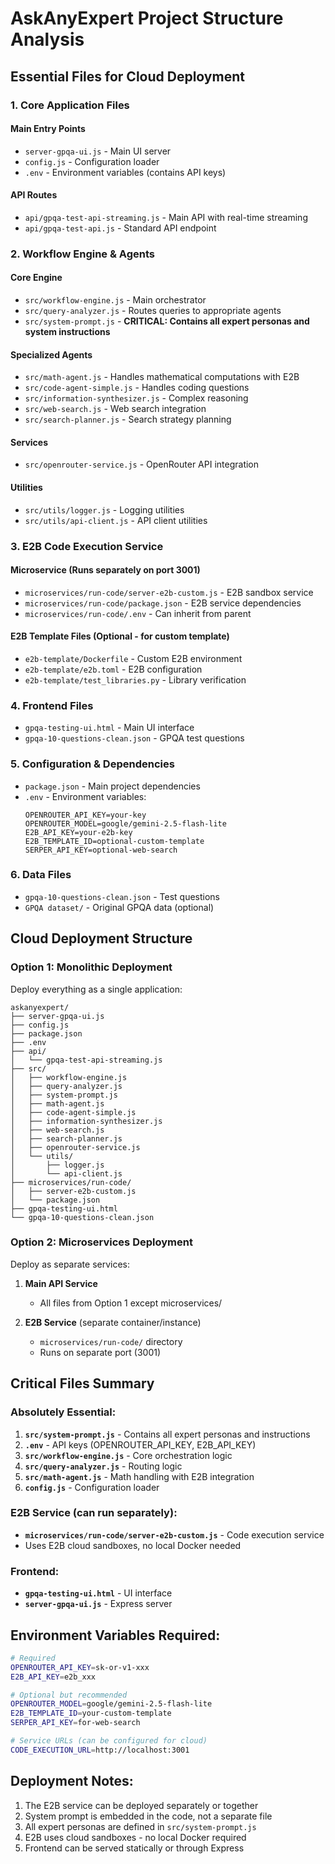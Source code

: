 # AskAnyExpert Project Structure Analysis
## Essential Files for Cloud Deployment

### 1. Core Application Files

#### Main Entry Points
- `server-gpqa-ui.js` - Main UI server
- `config.js` - Configuration loader
- `.env` - Environment variables (contains API keys)

#### API Routes
- `api/gpqa-test-api-streaming.js` - Main API with real-time streaming
- `api/gpqa-test-api.js` - Standard API endpoint

### 2. Workflow Engine & Agents

#### Core Engine
- `src/workflow-engine.js` - Main orchestrator
- `src/query-analyzer.js` - Routes queries to appropriate agents
- `src/system-prompt.js` - **CRITICAL: Contains all expert personas and system instructions**

#### Specialized Agents
- `src/math-agent.js` - Handles mathematical computations with E2B
- `src/code-agent-simple.js` - Handles coding questions
- `src/information-synthesizer.js` - Complex reasoning
- `src/web-search.js` - Web search integration
- `src/search-planner.js` - Search strategy planning

#### Services
- `src/openrouter-service.js` - OpenRouter API integration

#### Utilities
- `src/utils/logger.js` - Logging utilities
- `src/utils/api-client.js` - API client utilities

### 3. E2B Code Execution Service

#### Microservice (Runs separately on port 3001)
- `microservices/run-code/server-e2b-custom.js` - E2B sandbox service
- `microservices/run-code/package.json` - E2B service dependencies
- `microservices/run-code/.env` - Can inherit from parent

#### E2B Template Files (Optional - for custom template)
- `e2b-template/Dockerfile` - Custom E2B environment
- `e2b-template/e2b.toml` - E2B configuration
- `e2b-template/test_libraries.py` - Library verification

### 4. Frontend Files
- `gpqa-testing-ui.html` - Main UI interface
- `gpqa-10-questions-clean.json` - GPQA test questions

### 5. Configuration & Dependencies
- `package.json` - Main project dependencies
- `.env` - Environment variables:
  ```
  OPENROUTER_API_KEY=your-key
  OPENROUTER_MODEL=google/gemini-2.5-flash-lite
  E2B_API_KEY=your-e2b-key
  E2B_TEMPLATE_ID=optional-custom-template
  SERPER_API_KEY=optional-web-search
  ```

### 6. Data Files
- `gpqa-10-questions-clean.json` - Test questions
- `GPQA dataset/` - Original GPQA data (optional)

## Cloud Deployment Structure

### Option 1: Monolithic Deployment
Deploy everything as a single application:
```
askanyexpert/
├── server-gpqa-ui.js
├── config.js
├── package.json
├── .env
├── api/
│   └── gpqa-test-api-streaming.js
├── src/
│   ├── workflow-engine.js
│   ├── query-analyzer.js
│   ├── system-prompt.js
│   ├── math-agent.js
│   ├── code-agent-simple.js
│   ├── information-synthesizer.js
│   ├── web-search.js
│   ├── search-planner.js
│   ├── openrouter-service.js
│   └── utils/
│       ├── logger.js
│       └── api-client.js
├── microservices/run-code/
│   ├── server-e2b-custom.js
│   └── package.json
├── gpqa-testing-ui.html
└── gpqa-10-questions-clean.json
```

### Option 2: Microservices Deployment
Deploy as separate services:

1. **Main API Service**
   - All files from Option 1 except microservices/

2. **E2B Service** (separate container/instance)
   - `microservices/run-code/` directory
   - Runs on separate port (3001)

## Critical Files Summary

### Absolutely Essential:
1. **`src/system-prompt.js`** - Contains all expert personas and instructions
2. **`.env`** - API keys (OPENROUTER_API_KEY, E2B_API_KEY)
3. **`src/workflow-engine.js`** - Core orchestration logic
4. **`src/query-analyzer.js`** - Routing logic
5. **`src/math-agent.js`** - Math handling with E2B integration
6. **`config.js`** - Configuration loader

### E2B Service (can run separately):
- **`microservices/run-code/server-e2b-custom.js`** - Code execution service
- Uses E2B cloud sandboxes, no local Docker needed

### Frontend:
- **`gpqa-testing-ui.html`** - UI interface
- **`server-gpqa-ui.js`** - Express server

## Environment Variables Required:
```bash
# Required
OPENROUTER_API_KEY=sk-or-v1-xxx
E2B_API_KEY=e2b_xxx

# Optional but recommended
OPENROUTER_MODEL=google/gemini-2.5-flash-lite
E2B_TEMPLATE_ID=your-custom-template
SERPER_API_KEY=for-web-search

# Service URLs (can be configured for cloud)
CODE_EXECUTION_URL=http://localhost:3001
```

## Deployment Notes:
1. The E2B service can be deployed separately or together
2. System prompt is embedded in the code, not a separate file
3. All expert personas are defined in `src/system-prompt.js`
4. E2B uses cloud sandboxes - no local Docker required
5. Frontend can be served statically or through Express